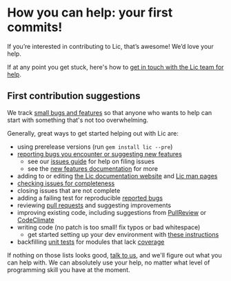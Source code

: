 # How you can help: your first commits!

If you’re interested in contributing to Lic, that’s awesome! We’d love your help.

If at any point you get stuck, here's how to [get in touch with the Lic team for help](GETTING_HELP.md).

## First contribution suggestions

We track [small bugs and features](https://github.com/lic/lic/issues?q=is%3Aissue+is%3Aopen+label%3A%22good+first+issue%22) so that anyone who wants to help can start with something that's not too overwhelming.

Generally, great ways to get started helping out with Lic are:

  - using prerelease versions (run `gem install lic --pre`)
  - [reporting bugs you encounter or suggesting new features](https://github.com/lic/lic/issues/new)
    - see our [issues guide](ISSUES.md) for help on filing issues
    - see the [new features documentation](../development/NEW_FEATURES.md) for more
  - adding to or editing [the Lic documentation website](http://lic.io) and [Lic man pages](http://lic.io/man/lic.1.html)
  - [checking issues for completeness](BUG_TRIAGE.md)
  - closing issues that are not complete
  - adding a failing test for reproducible [reported bugs](https://github.com/lic/lic/issues)
  - reviewing [pull requests](https://github.com/lic/lic/pulls) and suggesting improvements
  - improving existing code, including suggestions from [PullReview](https://www.pullreview.com/github/lic/lic/reviews/master) or [CodeClimate](https://codeclimate.com/github/lic/lic)
  - writing code (no patch is too small! fix typos or bad whitespace)
    - get started setting up your dev environment with [these instructions](../development/SETUP.md)
  - backfilling [unit tests](https://github.com/lic/lic/tree/master/spec/lic) for modules that lack [coverage](https://codeclimate.com/github/lic/lic/coverage)

If nothing on those lists looks good, [talk to us](http://slack.lic.io/), and we'll figure out what you can help with. We can absolutely use your help, no matter what level of programming skill you have at the moment.
